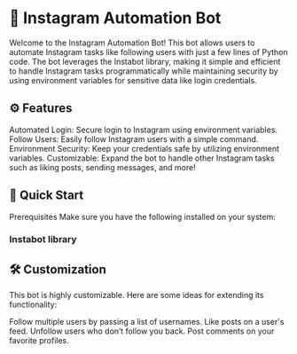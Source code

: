 # 🤖 Instagram Automation Bot
Welcome to the Instagram Automation Bot! 
This bot allows users to automate Instagram tasks like following users with just a few lines of Python code. 
The bot leverages the Instabot library, making it simple and efficient to handle Instagram tasks programmatically 
while maintaining security by using environment variables for sensitive data like login credentials.

## ⚙️ Features
Automated Login: Secure login to Instagram using environment variables.
Follow Users: Easily follow Instagram users with a simple command.
Environment Security: Keep your credentials safe by utilizing environment variables.
Customizable: Expand the bot to handle other Instagram tasks such as liking posts, sending messages, and more!
## 🚀 Quick Start
Prerequisites
Make sure you have the following installed on your system:


### Instabot library


## 🛠️ Customization
This bot is highly customizable. Here are some ideas for extending its functionality:

Follow multiple users by passing a list of usernames.
Like posts on a user's feed.
Unfollow users who don’t follow you back.
Post comments on your favorite profiles.
